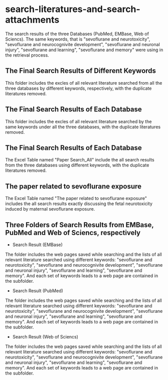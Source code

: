 # search-literatures-and-search-attachments
The search results of the three Databases (PubMed, EMBase, Web of Sciencs). The same keywords, that is "sevoflurane and neurotoxicity", "sevoflurane and neurocognivite development", "sevoflurane and neuronal injury", "sevoflurane and learning", "sevoflurane and memory" were using in the retrieval process.

## The Final Search Results of Different Keywords

This folder includes the excles of all relevant literature searched from all the three databases by different keywords, respectively, with the duplicate literatures removed.

## The Final Search Results of Each Database

This folder includes the excles of all relevant literature searched by the same keywords under all the three databases, with the duplicate literatures removed.

## The Final Search Results of Each Database

The Excel Table named "Paper Search_All" include the all search results from the three databases using different keywords, with  the duplicate literatures removed.

## The paper related to sevoflurane exposure
The Excel Table named "The paper related to sevoflurane exposure" includes the all search results exactly discussing the fetal neurotoxicity induced by maternal sevoflurane exposure.




## Three Folders of Search Results from EMBase, PubMed and Web of Sciencs, respectively
+ Search Result (EMBase)

The folder includes the web pages saved while searching and the lists of all relevant literature searched using different keywords: "sevoflurane and neurotoxicity", "sevoflurane and neurocognivite development", "sevoflurane and neuronal injury", "sevoflurane and learning", "sevoflurane and memory". And each set of keywords leads to a web page are contained in the subfolder.

+ Search Result (PubMed)

The folder includes the web pages saved while searching and the lists of all relevant literature searched using different keywords: "sevoflurane and neurotoxicity", "sevoflurane and neurocognivite development", "sevoflurane and neuronal injury", "sevoflurane and learning", "sevoflurane and memory". And each set of keywords leads to a web page are contained in the subfolder.

+ Search Result (Web of Sciencs)

The folder includes the web pages saved while searching and the lists of all relevant literature searched using different keywords: "sevoflurane and neurotoxicity", "sevoflurane and neurocognivite development", "sevoflurane and neuronal injury", "sevoflurane and learning", "sevoflurane and memory". And each set of keywords leads to a web page are contained in the subfolder.




